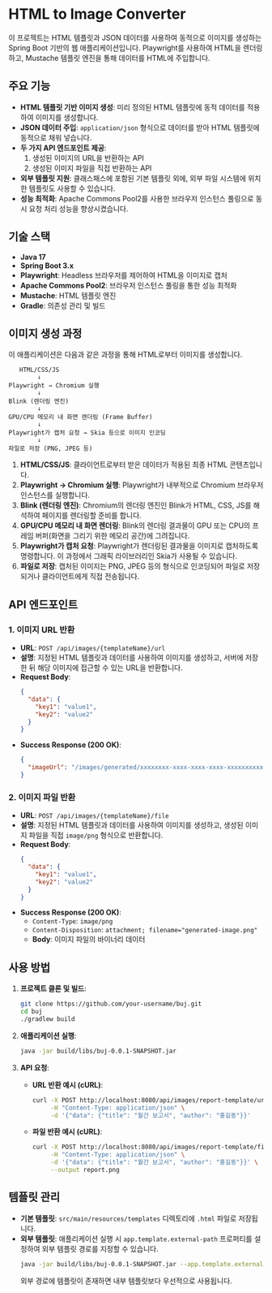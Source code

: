 # HTML to Image Converter

이 프로젝트는 HTML 템플릿과 JSON 데이터를 사용하여 동적으로 이미지를 생성하는 Spring Boot 기반의 웹 애플리케이션입니다. Playwright를 사용하여 HTML을 렌더링하고, Mustache 템플릿 엔진을 통해 데이터를 HTML에 주입합니다.

## 주요 기능

- **HTML 템플릿 기반 이미지 생성**: 미리 정의된 HTML 템플릿에 동적 데이터를 적용하여 이미지를 생성합니다.
- **JSON 데이터 주입**: `application/json` 형식으로 데이터를 받아 HTML 템플릿에 동적으로 채워 넣습니다.
- **두 가지 API 엔드포인트 제공**:
    1.  생성된 이미지의 URL을 반환하는 API
    2.  생성된 이미지 파일을 직접 반환하는 API
- **외부 템플릿 지원**: 클래스패스에 포함된 기본 템플릿 외에, 외부 파일 시스템에 위치한 템플릿도 사용할 수 있습니다.
- **성능 최적화**: Apache Commons Pool2를 사용한 브라우저 인스턴스 풀링으로 동시 요청 처리 성능을 향상시켰습니다.

## 기술 스택

- **Java 17**
- **Spring Boot 3.x**
- **Playwright**: Headless 브라우저를 제어하여 HTML을 이미지로 캡처
- **Apache Commons Pool2**: 브라우저 인스턴스 풀링을 통한 성능 최적화
- **Mustache**: HTML 템플릿 엔진
- **Gradle**: 의존성 관리 및 빌드

## 이미지 생성 과정

이 애플리케이션은 다음과 같은 과정을 통해 HTML로부터 이미지를 생성합니다.

```
   HTML/CSS/JS
        ↓
Playwright → Chromium 실행
        ↓
Blink (렌더링 엔진)
        ↓
GPU/CPU 메모리 내 화면 렌더링 (Frame Buffer)
        ↓
Playwright가 캡처 요청 → Skia 등으로 이미지 인코딩
        ↓
파일로 저장 (PNG, JPEG 등)
```

1.  **HTML/CSS/JS**: 클라이언트로부터 받은 데이터가 적용된 최종 HTML 콘텐츠입니다.
2.  **Playwright → Chromium 실행**: Playwright가 내부적으로 Chromium 브라우저 인스턴스를 실행합니다.
3.  **Blink (렌더링 엔진)**: Chromium의 렌더링 엔진인 Blink가 HTML, CSS, JS를 해석하여 페이지를 렌더링할 준비를 합니다.
4.  **GPU/CPU 메모리 내 화면 렌더링**: Blink의 렌더링 결과물이 GPU 또는 CPU의 프레임 버퍼(화면을 그리기 위한 메모리 공간)에 그려집니다.
5.  **Playwright가 캡처 요청**: Playwright가 렌더링된 결과물을 이미지로 캡처하도록 명령합니다. 이 과정에서 그래픽 라이브러리인 Skia가 사용될 수 있습니다.
6.  **파일로 저장**: 캡처된 이미지는 PNG, JPEG 등의 형식으로 인코딩되어 파일로 저장되거나 클라이언트에게 직접 전송됩니다.

## API 엔드포인트

### 1. 이미지 URL 반환

- **URL**: `POST /api/images/{templateName}/url`
- **설명**: 지정된 HTML 템플릿과 데이터를 사용하여 이미지를 생성하고, 서버에 저장한 뒤 해당 이미지에 접근할 수 있는 URL을 반환합니다.
- **Request Body**:
  ```json
  {
    "data": {
      "key1": "value1",
      "key2": "value2"
    }
  }
  ```
- **Success Response (200 OK)**:
  ```json
  {
    "imageUrl": "/images/generated/xxxxxxxx-xxxx-xxxx-xxxx-xxxxxxxxxxxx.png"
  }
  ```

### 2. 이미지 파일 반환

- **URL**: `POST /api/images/{templateName}/file`
- **설명**: 지정된 HTML 템플릿과 데이터를 사용하여 이미지를 생성하고, 생성된 이미지 파일을 직접 `image/png` 형식으로 반환합니다.
- **Request Body**:
  ```json
  {
    "data": {
      "key1": "value1",
      "key2": "value2"
    }
  }
  ```
- **Success Response (200 OK)**:
  - `Content-Type`: `image/png`
  - `Content-Disposition`: `attachment; filename="generated-image.png"`
  - **Body**: 이미지 파일의 바이너리 데이터

## 사용 방법

1.  **프로젝트 클론 및 빌드**:
    ```bash
    git clone https://github.com/your-username/buj.git
    cd buj
    ./gradlew build
    ```

2.  **애플리케이션 실행**:
    ```bash
    java -jar build/libs/buj-0.0.1-SNAPSHOT.jar
    ```

3.  **API 요청**:
    - **URL 반환 예시 (cURL)**:
      ```bash
      curl -X POST http://localhost:8080/api/images/report-template/url \
           -H "Content-Type: application/json" \
           -d '{"data": {"title": "월간 보고서", "author": "홍길동"}}'
      ```
    - **파일 반환 예시 (cURL)**:
      ```bash
      curl -X POST http://localhost:8080/api/images/report-template/file \
           -H "Content-Type: application/json" \
           -d '{"data": {"title": "월간 보고서", "author": "홍길동"}}' \
           --output report.png
      ```

## 템플릿 관리

- **기본 템플릿**: `src/main/resources/templates` 디렉토리에 `.html` 파일로 저장됩니다.
- **외부 템플릿**: 애플리케이션 실행 시 `app.template.external-path` 프로퍼티를 설정하여 외부 템플릿 경로를 지정할 수 있습니다.
  ```bash
  java -jar build/libs/buj-0.0.1-SNAPSHOT.jar --app.template.external-path=/path/to/your/templates
  ```
  외부 경로에 템플릿이 존재하면 내부 템플릿보다 우선적으로 사용됩니다.